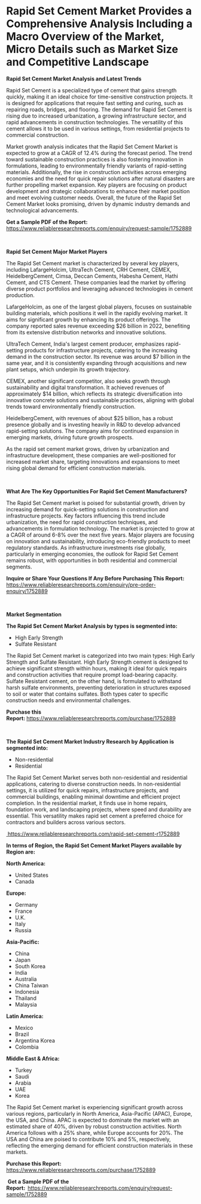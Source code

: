 <p><h1>Rapid Set Cement Market Provides a Comprehensive Analysis Including a Macro Overview of the Market, Micro Details such as Market Size and Competitive Landscape</h1></p><p><strong>Rapid Set Cement Market Analysis and Latest Trends</strong></p>
<p><p>Rapid Set Cement is a specialized type of cement that gains strength quickly, making it an ideal choice for time-sensitive construction projects. It is designed for applications that require fast setting and curing, such as repairing roads, bridges, and flooring. The demand for Rapid Set Cement is rising due to increased urbanization, a growing infrastructure sector, and rapid advancements in construction technologies. The versatility of this cement allows it to be used in various settings, from residential projects to commercial construction.</p><p>Market growth analysis indicates that the Rapid Set Cement Market is expected to grow at a CAGR of 12.4% during the forecast period. The trend toward sustainable construction practices is also fostering innovation in formulations, leading to environmentally friendly variants of rapid-setting materials. Additionally, the rise in construction activities across emerging economies and the need for quick repair solutions after natural disasters are further propelling market expansion. Key players are focusing on product development and strategic collaborations to enhance their market position and meet evolving customer needs. Overall, the future of the Rapid Set Cement Market looks promising, driven by dynamic industry demands and technological advancements.</p></p>
<p><strong>Get a Sample PDF of the Report:&nbsp;</strong> <a href="https://www.reliableresearchreports.com/enquiry/request-sample/1752889?utm_campaign=3282&utm_medium=2&utm_source=Github&utm_content=ia&utm_term=17042025&utm_id=rapid-set-cement">https://www.reliableresearchreports.com/enquiry/request-sample/1752889</a></p>
<p>&nbsp;</p>
<p><strong>Rapid Set Cement Major Market Players</strong></p>
<p><p>The Rapid Set Cement market is characterized by several key players, including LafargeHolcim, UltraTech Cement, CRH Cement, CEMEX, HeidelbergCement, Cimsa, Deccan Cements, Habesha Cement, Hathi Cement, and CTS Cement. These companies lead the market by offering diverse product portfolios and leveraging advanced technologies in cement production.</p><p>LafargeHolcim, as one of the largest global players, focuses on sustainable building materials, which positions it well in the rapidly evolving market. It aims for significant growth by enhancing its product offerings. The company reported sales revenue exceeding $26 billion in 2022, benefiting from its extensive distribution networks and innovative solutions.</p><p>UltraTech Cement, India's largest cement producer, emphasizes rapid-setting products for infrastructure projects, catering to the increasing demand in the construction sector. Its revenue was around $7 billion in the same year, and it is consistently expanding through acquisitions and new plant setups, which underpin its growth trajectory.</p><p>CEMEX, another significant competitor, also seeks growth through sustainability and digital transformation. It achieved revenues of approximately $14 billion, which reflects its strategic diversification into innovative concrete solutions and sustainable practices, aligning with global trends toward environmentally friendly construction.</p><p>HeidelbergCement, with revenues of about $25 billion, has a robust presence globally and is investing heavily in R&D to develop advanced rapid-setting solutions. The company aims for continued expansion in emerging markets, driving future growth prospects.</p><p>As the rapid set cement market grows, driven by urbanization and infrastructure development, these companies are well-positioned for increased market share, targeting innovations and expansions to meet rising global demand for efficient construction materials.</p></p>
<p>&nbsp;</p>
<p><strong>What Are The Key Opportunities For Rapid Set Cement Manufacturers?</strong></p>
<p><p>The Rapid Set Cement market is poised for substantial growth, driven by increasing demand for quick-setting solutions in construction and infrastructure projects. Key factors influencing this trend include urbanization, the need for rapid construction techniques, and advancements in formulation technology. The market is projected to grow at a CAGR of around 6-8% over the next five years. Major players are focusing on innovation and sustainability, introducing eco-friendly products to meet regulatory standards. As infrastructure investments rise globally, particularly in emerging economies, the outlook for Rapid Set Cement remains robust, with opportunities in both residential and commercial segments.</p></p>
<p><strong>Inquire or Share Your Questions If Any Before Purchasing This Report:</strong> <a href="https://www.reliableresearchreports.com/enquiry/pre-order-enquiry/1752889?utm_campaign=3282&utm_medium=2&utm_source=Github&utm_content=ia&utm_term=17042025&utm_id=rapid-set-cement">https://www.reliableresearchreports.com/enquiry/pre-order-enquiry/1752889</a></p>
<p>&nbsp;</p>
<p><strong>Market Segmentation</strong></p>
<p><strong>The Rapid Set Cement Market Analysis by types is segmented into:</strong></p>
<p><ul><li>High Early Strength</li><li>Sulfate Resistant</li></ul></p>
<p><p>The Rapid Set Cement market is categorized into two main types: High Early Strength and Sulfate Resistant. High Early Strength cement is designed to achieve significant strength within hours, making it ideal for quick repairs and construction activities that require prompt load-bearing capacity. Sulfate Resistant cement, on the other hand, is formulated to withstand harsh sulfate environments, preventing deterioration in structures exposed to soil or water that contains sulfates. Both types cater to specific construction needs and environmental challenges.</p></p>
<p><strong>Purchase this Report:&nbsp;</strong><a href="https://www.reliableresearchreports.com/purchase/1752889?utm_campaign=3282&utm_medium=2&utm_source=Github&utm_content=ia&utm_term=17042025&utm_id=rapid-set-cement">https://www.reliableresearchreports.com/purchase/1752889</a></p>
<p>&nbsp;</p>
<p><strong>The Rapid Set Cement Market Industry Research by Application is segmented into:</strong></p>
<p><ul><li>Non-residential</li><li>Residential</li></ul></p>
<p><p>The Rapid Set Cement Market serves both non-residential and residential applications, catering to diverse construction needs. In non-residential settings, it is utilized for quick repairs, infrastructure projects, and commercial buildings, enabling minimal downtime and efficient project completion. In the residential market, it finds use in home repairs, foundation work, and landscaping projects, where speed and durability are essential. This versatility makes rapid set cement a preferred choice for contractors and builders across various sectors.</p></p>
<p><a href="https://www.reliableresearchreports.com/rapid-set-cement-r1752889?utm_campaign=3282&utm_medium=2&utm_source=Github&utm_content=ia&utm_term=17042025&utm_id=rapid-set-cement">&nbsp;https://www.reliableresearchreports.com/rapid-set-cement-r1752889</a></p>
<p><strong>In terms of Region, the Rapid Set Cement Market Players available by Region are:</strong></p>
<p>
    <p> <strong> North America: </strong>
        <ul>
            <li>United States</li>
            <li>Canada</li>
        </ul>
        </p> 
    <p> <strong> Europe: </strong>
        <ul>
            <li>Germany</li>
            <li>France</li>
            <li>U.K.</li>
            <li>Italy</li>
            <li>Russia</li>
        </ul>
        </p> 
    <p> <strong> Asia-Pacific: </strong>
        <ul>
            <li>China</li>
            <li>Japan</li>
            <li>South Korea</li>
            <li>India</li>
            <li>Australia</li>
            <li>China Taiwan</li>
            <li>Indonesia</li>
            <li>Thailand</li>
            <li>Malaysia</li>
        </ul>
        </p> 
    <p> <strong> Latin America: </strong>
        <ul>
            <li>Mexico</li>
            <li>Brazil</li>
            <li>Argentina Korea</li>
            <li>Colombia</li>
        </ul>
        </p> 
    <p> <strong> Middle East & Africa: </strong>
        <ul>
            <li>Turkey</li>
            <li>Saudi</li>
            <li>Arabia</li>
            <li>UAE</li>
            <li>Korea</li>
        </ul>
    </p>
    </p>
<p><p>The Rapid Set Cement market is experiencing significant growth across various regions, particularly in North America, Asia-Pacific (APAC), Europe, the USA, and China. APAC is expected to dominate the market with an estimated share of 40%, driven by robust construction activities. North America follows with a 25% share, while Europe accounts for 20%. The USA and China are poised to contribute 10% and 5%, respectively, reflecting the emerging demand for efficient construction materials in these markets.</p></p>
<p><strong>Purchase this Report: </strong><a href="https://www.reliableresearchreports.com/purchase/1752889?utm_campaign=3282&utm_medium=2&utm_source=Github&utm_content=ia&utm_term=17042025&utm_id=rapid-set-cement">https://www.reliableresearchreports.com/purchase/1752889</a></p>
<p>&nbsp;<strong>Get a Sample PDF of the Report:&nbsp;&nbsp;</strong><a href="https://www.reliableresearchreports.com/enquiry/request-sample/1752889?utm_campaign=3282&utm_medium=2&utm_source=Github&utm_content=ia&utm_term=17042025&utm_id=rapid-set-cement">https://www.reliableresearchreports.com/enquiry/request-sample/1752889</a></p>
<p><strong></strong></p>
<p><p></p><p></p><p></p></p>